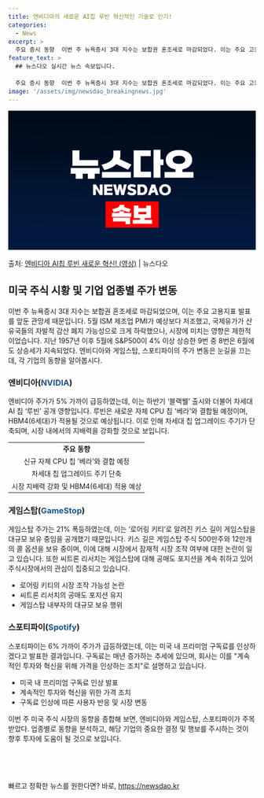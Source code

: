 ```yaml
---
title: 엔비디아의 새로운 AI칩 루빈 혁신적인 기술로 인기!
categories:
  - News
excerpt: >
  주요 증시 동향  이번 주 뉴욕증시 3대 지수는 보합권 혼조세로 마감되었다. 이는 주요 고용지표 발표를 앞둔…
feature_text: >
  ## 뉴스다오 실시간 뉴스 속보입니다.

  주요 증시 동향  이번 주 뉴욕증시 3대 지수는 보합권 혼조세로 마감되었다. 이는 주요 고용지표 발표를 앞둔…
image: '/assets/img/newsdao_breakingnews.jpg'
---
```


![뉴스다오 속보](/assets/img/newsdao_breakingnews.jpg)

<p>출처: <a href="https://newsdao.kr/4056" rel="dofollow">엔비디아 AI칩 루빈 새로운 혁신! (영상)</a> | 뉴스다오</p>

<h2 data-ke-size="size26">미국 주식 시황 및 기업 업종별 주가 변동</h2>
<p data-ke-size="size16">이번 주 뉴욕증시 3대 지수는 보합권 혼조세로 마감되었으며, 이는 주요 고용지표 발표를 앞둔 관망세 때문입니다. 5월 ISM 제조업 PMI가 예상보다 저조했고, 국제유가가 산유국들의 자발적 감산 폐지 가능성으로 크게 하락했으나, 시장에 미치는 영향은 제한적이었습니다. 지난 1957년 이후 5월에 S&P500이 4% 이상 상승한 9번 중 8번은 6월에도 상승세가 지속되었다. 엔비디아와 게임스탑, 스포티파이의 주가 변동은 눈길을 끄는데, 각 기업의 동향을 알아봅시다.</p>

<h3 data-ke-size="size23">엔비디아(</span><span style="color: #1a5490;">NVIDIA</span>)</h3>
<p data-ke-size="size16">엔비디아 주가가 5% 가까이 급등하였는데, 이는 하반기 ‘블랙웰’ 출시와 더불어 차세대 AI 칩 ‘루빈’ 공개 영향입니다. 루빈은 새로운 자체 CPU 칩 '베라'와 결합될 예정이며, HBM4(6세대)가 적용될 것으로 예상됩니다. 이로 인해 차세대 칩 업그레이드 주기가 단축되며, 시장 내에서의 지배력을 강화할 것으로 보입니다.</p>
<table>
	<tr>
		<td style="text-align: center; height: 17px;"><b>주요 동향</b></td>
	</tr>
	<tr>
		<td style="text-align: center; height: 17px;">신규 자체 CPU 칩 '베라'와 결합 예정</td>
	</tr>
	<tr>
		<td style="text-align: center; height: 17px;">차세대 칩 업그레이드 주기 단축</td>
	</tr>
	<tr>
		<td style="text-align: center; height: 17px;">시장 지배력 강화 및 HBM4(6세대) 적용 예상</td>
	</tr>
</table>

<h3 data-ke-size="size23">게임스탑(</span><span style="color: #1a5490;">GameStop</span>)</h3>
<p data-ke-size="size16">게임스탑 주가는 21% 폭등하였는데, 이는 ‘로어링 키티’로 알려진 키스 길이 게임스탑을 대규모 보유 중임을 공개했기 때문입니다. 키스 길은 게임스탑 주식 500만주와 12만개의 콜 옵션을 보유 중이며, 이에 대해 시장에서 잠재적 시장 조작 여부에 대한 논란이 일고 있습니다. 또한 씨트론 리서치는 게임스탑에 대해 공매도 포지션을 계속 취하고 있어 주식시장에서의 관심이 집중되고 있습니다.</p>
<ul>
	<li>로어링 키티의 시장 조작 가능성 논란</li>
	<li>씨트론 리서치의 공매도 포지션 유지</li>
	<li>게임스탑 내부자의 대규모 보유 행위</li>
</ul>

<h3 data-ke-size="size23">스포티파이(</span><span style="color: #1a5490;">Spotify</span>)</h3>
<p data-ke-size="size16">스포티파이는 6% 가까이 주가가 급등하였는데, 이는 미국 내 프리미엄 구독료를 인상하겠다고 발표한 결과입니다. 구독료는 매년 증가하는 추세에 있으며, 회사는 이를 "계속적인 투자와 혁신을 위해 가격을 인상하는 조치"로 설명하고 있습니다.</p>
<ul>
	<li>미국 내 프리미엄 구독료 인상 발표</li>
	<li>계속적인 투자와 혁신을 위한 가격 조치</li>
	<li>구독료 인상에 따른 사용자 반응 및 시장 변동</li>
</ul>

<p data-ke-size="size16">이번 주 미국 주식 시장의 동향을 종합해 보면, 엔비디아와 게임스탑, 스포티파이가 주목받았다. 업종별로 동향을 분석하고, 해당 기업의 중요한 결정 및 행보를 주시하는 것이 향후 투자에 도움이 될 것으로 보입니다.</p>
<p data-ke-size="size16">&nbsp;</p>
<p data-ke-size="size16">&nbsp;</p> 

빠르고 정확한 뉴스를 원한다면? 바로, <a href="https://newsdao.kr" rel="dofollow">https://newsdao.kr</a>


